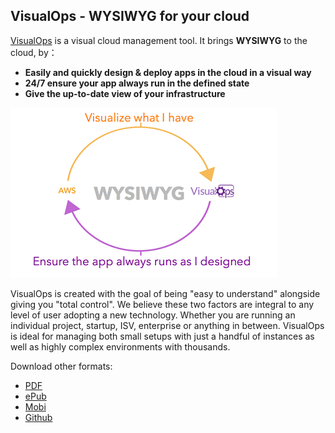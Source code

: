 ## VisualOps - WYSIWYG for your cloud
[VisualOps](http://www.visualops.io) is a visual cloud management tool. It brings **WYSIWYG** to the cloud, by：

- **Easily and quickly design & deploy apps in the cloud in a visual way**
- **24/7 ensure your app always run in the defined state**
- **Give the up-to-date view of your infrastructure**

![](https://raw.githubusercontent.com/MadeiraCloud/docs-image/master/wysiwyg.png)

VisualOps is created with the goal of being "easy to understand" alongside giving you "total control". We believe these two factors are integral to any level of user adopting a new technology. Whether you are running an individual project, startup, ISV, enterprise or anything in between. VisualOps is ideal for managing both small setups with just a handful of instances as well as highly complex environments with thousands.

Download other formats:
- [PDF](https://www.gitbook.io/download/pdf/book/gnep/visualops?lang=)
- [ePub](https://www.gitbook.io/download/epub/book/gnep/visualops?lang=)
- [Mobi](https://www.gitbook.io/download/mobi/book/gnep/visualops?lang=)
- [Github](https://github.com/MadeiraCloud/book)
